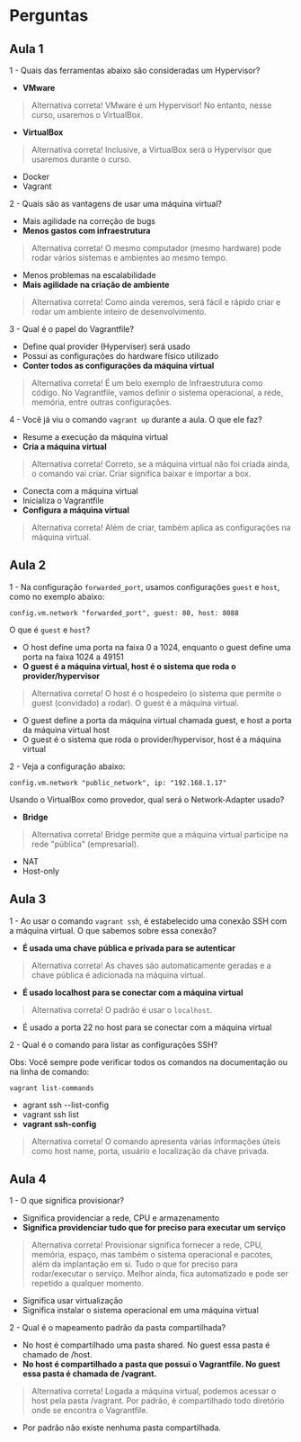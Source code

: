 # Perguntas

## Aula 1

1 - Quais das ferramentas abaixo são consideradas um Hypervisor?

- __VMware__

> Alternativa correta! VMware é um Hypervisor! No entanto, nesse curso, usaremos o VirtualBox.

- __VirtualBox__

> Alternativa correta! Inclusive, a VirtualBox será o Hypervisor que usaremos durante o curso.

- Docker
- Vagrant

2 - Quais são as vantagens de usar uma máquina virtual?

- Mais agilidade na correção de bugs
- __Menos gastos com infraestrutura__

> Alternativa correta! O mesmo computador (mesmo hardware) pode rodar vários sistemas e ambientes ao mesmo tempo.

- Menos problemas na escalabilidade
- __Mais agilidade na criação de ambiente__

> Alternativa correta! Como ainda veremos, será fácil e rápido criar e rodar um ambiente inteiro de desenvolvimento.

3 - Qual é o papel do Vagrantfile?

- Define qual provider (Hyperviser) será usado
- Possui as configurações do hardware físico utilizado
- __Conter todos as configurações da máquina virtual__

> Alternativa correta! É um belo exemplo de Infraestrutura como código. No Vagrantfile, vamos definir o sistema operacional, a rede, memória, entre outras configurações.

4 - Você já viu o comando ```vagrant up``` durante a aula. O que ele faz?

- Resume a execução da máquina virtual
- __Cria a máquina virtual__

> Alternativa correta! Correto, se a máquina virtual não foi criada ainda, o comando vai criar. Criar significa baixar e importar a box.

- Conecta com a máquina virtual
- Inicializa o Vagrantfile
- __Configura a máquina virtual__

> Alternativa correta! Além de criar, também aplica as configurações na máquina virtual.

## Aula 2

1 - Na configuração ```forwarded_port```, usamos configurações ```guest``` e ```host```, como no exemplo abaixo:

```config.vm.network "forwarded_port", guest: 80, host: 8088```

O que é ```guest``` e ```host```?

- O host define uma porta na faixa 0 a 1024, enquanto o guest define uma porta na faixa 1024 a 49151
- __O guest é a máquina virtual, host é o sistema que roda o provider/hypervisor__

> Alternativa correta! O host é o hospedeiro (o sistema que permite o guest (convidado) a rodar). O guest é a máquina virtual.

- O guest define a porta da máquina virtual chamada guest, e host a porta da máquina virtual host
- O guest é o sistema que roda o provider/hypervisor, host é a máquina virtual

2 - Veja a configuração abaixo:

```config.vm.network "public_network", ip: "192.168.1.17"```

Usando o VirtualBox como provedor, qual será o Network-Adapter usado?

- __Bridge__

> Alternativa correta! Bridge permite que a máquina virtual participe na rede "pública" (empresarial).

- NAT
- Host-only

## Aula 3

1 - Ao usar o comando ```vagrant ssh```, é estabelecido uma conexão SSH com a máquina virtual. O que sabemos sobre essa conexão?

- __É usada uma chave pública e privada para se autenticar__

> Alternativa correta! As chaves são automaticamente geradas e a chave pública é adicionada na máquina virtual.

- __É usado localhost para se conectar com a máquina virtual__

> Alternativa correta! O padrão é usar o ```localhost```.

- É usado a porta 22 no host para se conectar com a máquina virtual

2 - Qual é o comando para listar as configurações SSH?

Obs: Você sempre pode verificar todos os comandos na documentação ou na linha de comando:

```vagrant list-commands```

- agrant ssh --list-config
- vagrant ssh list
- __vagrant ssh-config__

> Alternativa correta! O comando apresenta várias informações úteis como host name, porta, usuário e localização da chave privada.

## Aula 4

1 - O que significa provisionar?

- Significa providenciar a rede, CPU e armazenamento
- __Significa providenciar tudo que for preciso para executar um serviço__

> Alternativa correta! Provisionar significa fornecer a rede, CPU, memória, espaço, mas também o sistema operacional e pacotes, além da implantação em si. Tudo o que for preciso para rodar/executar o serviço. Melhor ainda, fica automatizado e pode ser repetido a qualquer momento.

- Significa usar virtualização
- Significa instalar o sistema operacional em uma máquina virtual

2 - Qual é o mapeamento padrão da pasta compartilhada?

- No host é compartilhado uma pasta shared. No guest essa pasta é chamado de /host.
- __No host é compartilhado a pasta que possui o Vagrantfile. No guest essa pasta é chamada de /vagrant.__

> Alternativa correta! Logada a máquina virtual, podemos acessar o host pela pasta /vagrant. Por padrão, é compartilhado todo diretório onde se encontra o Vagrantfile.

- Por padrão não existe nenhuma pasta compartilhada.
